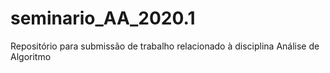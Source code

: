# seminario_AA_2020.1
Repositório para submissão de trabalho relacionado à disciplina Análise de Algoritmo
